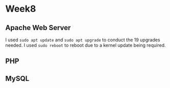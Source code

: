 # Week8
## Apache Web Server

I used `sudo apt update` and `sudo apt upgrade` to conduct the 19 upgrades needed. I used `sudo reboot` to reboot due to a kernel update being required. 


## PHP

## MySQL

